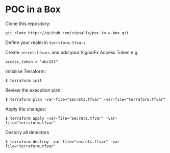 # POC in a Box

Clone this repository:

`git clone https://github.com/signalfx/poc-in-a-box.git`

Define your realm in `terraform.tfvars`

Create `secret.tfvars` and add your SignalFx Access Token e.g.

```
access_token = "abc123"
```

Initialise Terraform:

```
$ terraform init
```

Review the execution plan:

```
$ terraform plan -var-file="secrets.tfvar" -var-file="terraform.tfvar"
```

Apply the changes:

```
$ terraform apply -var-file="secrets.tfvar" -var-file="terraform.tfvar"
```

Destory all detectors

```
$ terraform destroy -var-file="secrets.tfvar" -var-file="terraform.tfvar"
```

